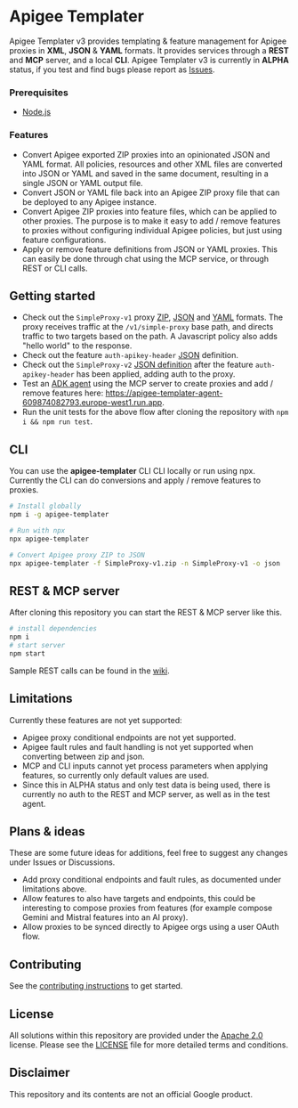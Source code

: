 # Apigee Templater
Apigee Templater v3 provides templating & feature management for Apigee proxies in **XML**, **JSON** & **YAML** formats. It provides services through a **REST** and **MCP** server, and a local **CLI**.
Apigee Templater v3 is currently in **ALPHA** status, if you test and find bugs please report as [Issues](https://github.com/apigee/apigee-templater/issues).

### Prerequisites
* [Node.js](https://nodejs.org/)

### Features
- Convert Apigee exported ZIP proxies into an opinionated JSON and YAML format. All policies, resources and other XML files are converted into JSON or YAML and saved in the same document, resulting in a single JSON or YAML output file.
- Convert JSON or YAML file back into an Apigee ZIP proxy file that can be deployed to any Apigee instance.
- Convert Apigee ZIP proxies into feature files, which can be applied to other proxies. The purpose is to make it easy to add / remove features to proxies without configuring individual Apigee policies, but just using feature configurations.
- Apply or remove feature definitions from JSON or YAML proxies. This can easily be done through chat using the MCP service, or through REST or CLI calls.

## Getting started
- Check out the `SimpleProxy-v1` proxy [ZIP](https://github.com/apigee/apigee-templater/tree/main/test/proxies/SimpleProxy-v1/apiproxy), [JSON](https://github.com/apigee/apigee-templater/blob/main/test/proxies/SimpleProxy-v1.json) and [YAML](https://github.com/apigee/apigee-templater/blob/main/test/proxies/SimpleProxy-v1.yaml) formats. The proxy receives traffic at the `/v1/simple-proxy` base path, and directs traffic to two targets based on the path. A Javascript policy also adds "hello world" to the response.
- Check out the feature `auth-apikey-header` [JSON](https://github.com/apigee/apigee-templater/blob/main/test/features/auth-apikey-header.json) definition.
- Check out the `SimpleProxy-v2` [JSON definition](https://github.com/apigee/apigee-templater/blob/main/test/proxies/SimpleProxy-v2.json) after the feature `auth-apikey-header` has been applied, adding auth to the proxy.
- Test an [ADK agent](https://google.github.io/adk-docs/) using the MCP server to create proxies and add / remove features here: https://apigee-templater-agent-609874082793.europe-west1.run.app.
- Run the unit tests for the above flow after cloning the repository with `npm i && npm run test`.
## CLI
You can use the **apigee-templater** CLI CLI locally or run using npx. Currently the CLI can do conversions and apply / remove features to proxies.
```sh
# Install globally
npm i -g apigee-templater

# Run with npx
npx apigee-templater

# Convert Apigee proxy ZIP to JSON
npx apigee-templater -f SimpleProxy-v1.zip -n SimpleProxy-v1 -o json
```
## REST & MCP server
After cloning this repository you can start the REST & MCP server like this.
```sh
# install dependencies
npm i
# start server
npm start
```
Sample REST calls can be found in the [wiki](https://github.com/apigee/apigee-templater/wiki).

## Limitations
Currently these features are not yet supported:
- Apigee proxy conditional endpoints are not yet supported.
- Apigee fault rules and fault handling is not yet supported when converting between zip and json.
- MCP and CLI inputs cannot yet process parameters when applying features, so currently only default values are used.
- Since this in ALPHA status and only test data is being used, there is currently no auth to the REST and MCP server, as well as in the test agent.

## Plans & ideas
These are some future ideas for additions, feel free to suggest any changes under Issues or Discussions.
- Add proxy conditional endpoints and fault rules, as documented under limitations above.
- Allow features to also have targets and endpoints, this could be interesting to compose proxies from features (for example compose Gemini and Mistral features into an AI proxy).
- Allow proxies to be synced directly to Apigee orgs using a user OAuth flow.

## Contributing

See the [contributing instructions](./CONTRIBUTING.md) to get started.

## License

All solutions within this repository are provided under the
[Apache 2.0](https://www.apache.org/licenses/LICENSE-2.0) license.
Please see the [LICENSE](./LICENSE) file for more detailed terms and conditions.

## Disclaimer

This repository and its contents are not an official Google product.
